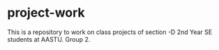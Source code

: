 # project-work
This is a repository to work on class projects of section -D 2nd Year SE students at AASTU. Group 2.
